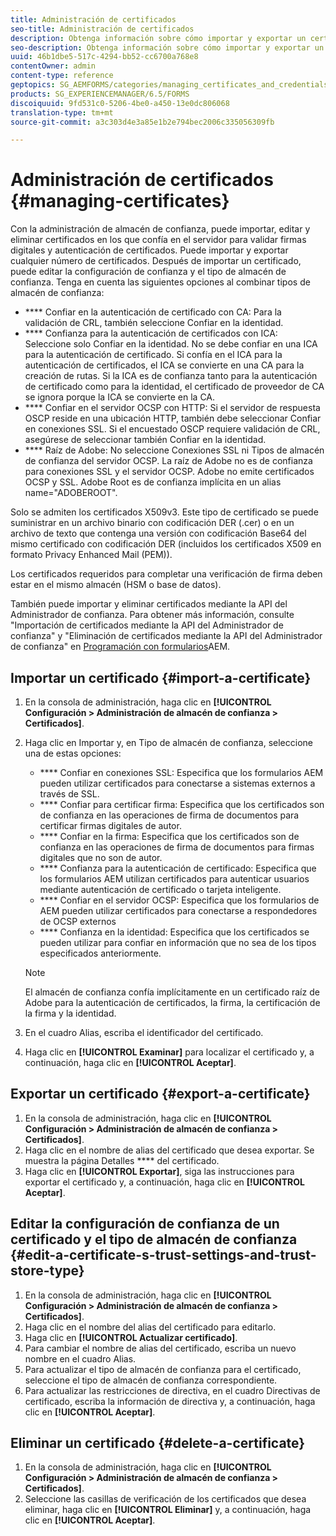 ```yaml
---
title: Administración de certificados
seo-title: Administración de certificados
description: Obtenga información sobre cómo importar y exportar un certificado y editar su configuración de confianza.
seo-description: Obtenga información sobre cómo importar y exportar un certificado y editar su configuración de confianza.
uuid: 46b1dbe5-517c-4294-bb52-cc6700a768e8
contentOwner: admin
content-type: reference
geptopics: SG_AEMFORMS/categories/managing_certificates_and_credentials
products: SG_EXPERIENCEMANAGER/6.5/FORMS
discoiquuid: 9fd531c0-5206-4be0-a450-13e0dc806068
translation-type: tm+mt
source-git-commit: a3c303d4e3a85e1b2e794bec2006c335056309fb

---
```



# Administración de certificados {#managing-certificates}

Con la administración de almacén de confianza, puede importar, editar y eliminar certificados en los que confía en el servidor para validar firmas digitales y autenticación de certificados. Puede importar y exportar cualquier número de certificados. Después de importar un certificado, puede editar la configuración de confianza y el tipo de almacén de confianza. Tenga en cuenta las siguientes opciones al combinar tipos de almacén de confianza:

* **** Confiar en la autenticación de certificado con CA: Para la validación de CRL, también seleccione Confiar en la identidad.
* **** Confianza para la autenticación de certificados con ICA: Seleccione solo Confiar en la identidad. No se debe confiar en una ICA para la autenticación de certificado. Si confía en el ICA para la autenticación de certificados, el ICA se convierte en una CA para la creación de rutas. Si la ICA es de confianza tanto para la autenticación de certificado como para la identidad, el certificado de proveedor de CA se ignora porque la ICA se convierte en la CA.
* **** Confiar en el servidor OCSP con HTTP: Si el servidor de respuesta OSCP reside en una ubicación HTTP, también debe seleccionar Confiar en conexiones SSL. Si el encuestado OSCP requiere validación de CRL, asegúrese de seleccionar también Confiar en la identidad.
* **** Raíz de Adobe: No seleccione Conexiones SSL ni Tipos de almacén de confianza del servidor OCSP. La raíz de Adobe no es de confianza para conexiones SSL y el servidor OCSP. Adobe no emite certificados OCSP y SSL. Adobe Root es de confianza implícita en un alias name=&quot;ADOBEROOT&quot;.

Solo se admiten los certificados X509v3. Este tipo de certificado se puede suministrar en un archivo binario con codificación DER (.cer) o en un archivo de texto que contenga una versión con codificación Base64 del mismo certificado con codificación DER (incluidos los certificados X509 en formato Privacy Enhanced Mail (PEM)).

Los certificados requeridos para completar una verificación de firma deben estar en el mismo almacén (HSM o base de datos).

También puede importar y eliminar certificados mediante la API del Administrador de confianza. Para obtener más información, consulte &quot;Importación de certificados mediante la API del Administrador de confianza&quot; y &quot;Eliminación de certificados mediante la API del Administrador de confianza&quot; en [Programación con formularios](https://www.adobe.com/go/learn_aemforms_programming_63)AEM.

## Importar un certificado {#import-a-certificate}

1. En la consola de administración, haga clic en **[!UICONTROL Configuración > Administración de almacén de confianza > Certificados]**.
1. Haga clic en Importar y, en Tipo de almacén de confianza, seleccione una de estas opciones:

   * **** Confiar en conexiones SSL: Especifica que los formularios AEM pueden utilizar certificados para conectarse a sistemas externos a través de SSL.
   * **** Confiar para certificar firma: Especifica que los certificados son de confianza en las operaciones de firma de documentos para certificar firmas digitales de autor.
   * **** Confiar en la firma: Especifica que los certificados son de confianza en las operaciones de firma de documentos para firmas digitales que no son de autor.
   * **** Confianza para la autenticación de certificado: Especifica que los formularios AEM utilizan certificados para autenticar usuarios mediante autenticación de certificado o tarjeta inteligente.
   * **** Confiar en el servidor OCSP: Especifica que los formularios de AEM pueden utilizar certificados para conectarse a respondedores de OCSP externos
   * **** Confianza en la identidad: Especifica que los certificados se pueden utilizar para confiar en información que no sea de los tipos especificados anteriormente.
   >[!NOTE]
   >
   >El almacén de confianza confía implícitamente en un certificado raíz de Adobe para la autenticación de certificados, la firma, la certificación de la firma y la identidad.

1. En el cuadro Alias, escriba el identificador del certificado.
1. Haga clic en **[!UICONTROL Examinar]** para localizar el certificado y, a continuación, haga clic en **[!UICONTROL Aceptar]**.

## Exportar un certificado {#export-a-certificate}

1. En la consola de administración, haga clic en **[!UICONTROL Configuración > Administración de almacén de confianza > Certificados]**.
1. Haga clic en el nombre de alias del certificado que desea exportar. Se muestra la página Detalles **** del certificado.
1. Haga clic en **[!UICONTROL Exportar]**, siga las instrucciones para exportar el certificado y, a continuación, haga clic en **[!UICONTROL Aceptar]**.

## Editar la configuración de confianza de un certificado y el tipo de almacén de confianza {#edit-a-certificate-s-trust-settings-and-trust-store-type}

1. En la consola de administración, haga clic en **[!UICONTROL Configuración > Administración de almacén de confianza > Certificados]**.
1. Haga clic en el nombre del alias del certificado para editarlo.
1. Haga clic en **[!UICONTROL Actualizar certificado]**.
1. Para cambiar el nombre de alias del certificado, escriba un nuevo nombre en el cuadro Alias.
1. Para actualizar el tipo de almacén de confianza para el certificado, seleccione el tipo de almacén de confianza correspondiente.
1. Para actualizar las restricciones de directiva, en el cuadro Directivas de certificado, escriba la información de directiva y, a continuación, haga clic en **[!UICONTROL Aceptar]**.

## Eliminar un certificado {#delete-a-certificate}

1. En la consola de administración, haga clic en **[!UICONTROL Configuración > Administración de almacén de confianza > Certificados]**.
1. Seleccione las casillas de verificación de los certificados que desea eliminar, haga clic en **[!UICONTROL Eliminar]** y, a continuación, haga clic en **[!UICONTROL Aceptar]**.

